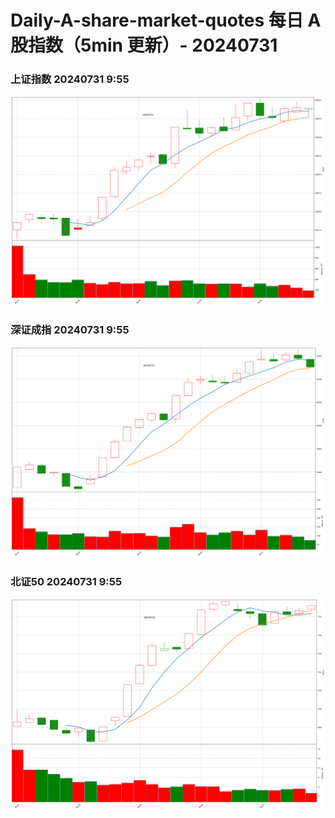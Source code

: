 
# Daily-A-share-market-quotes 每日 A 股指数（5min 更新）- 20240731

### 上证指数 20240731 9:55
![](./fig/2024/7/20240731-sh000001.png)

### 深证成指 20240731 9:55
![](./fig/2024/7/20240731-sz399001.png)

### 北证50 20240731 9:55
![](./fig/2024/7/20240731-bj899050.png)
